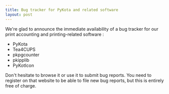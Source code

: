 ```yaml
---
title: Bug tracker for PyKota and related software
layout: post
---
```


We're glad to announce the immediate availability of a bug tracker for our print accounting and printing-related software :  * PyKota  * Tea4CUPS  * pkpgcounter  * pkipplib  * PyKotIconDon't hesitate to browse it or use it to submit bug reports. You need to register on that website to be able to file new bug reports, but this is entirely free of charge.
